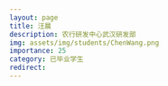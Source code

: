 ```yaml
---
layout: page
title: 汪晨
description: 农行研发中心武汉研发部
img: assets/img/students/ChenWang.png
importance: 25
category: 已毕业学生
redirect:
---
```

